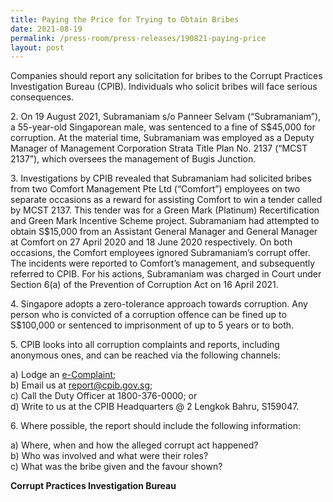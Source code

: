 ```yaml
---
title: Paying the Price for Trying to Obtain Bribes
date: 2021-08-19
permalink: /press-room/press-releases/190821-paying-price
layout: post
---
```


Companies should report any solicitation for bribes to the Corrupt Practices Investigation Bureau (CPIB). Individuals who solicit bribes will face serious consequences.

2\. On 19 August 2021, Subramaniam s/o Panneer Selvam (“Subramaniam”), a 55-year-old Singaporean male, was sentenced to a fine of S$45,000 for corruption. At the material time, Subramaniam was employed as a Deputy Manager of Management Corporation Strata Title Plan No. 2137 (“MCST 2137”), which oversees the management of Bugis Junction.

3\. Investigations by CPIB revealed that Subramaniam had solicited bribes from two Comfort Management Pte Ltd (“Comfort”) employees on two separate occasions as a reward for assisting Comfort to win a tender called by MCST 2137. This tender was for a Green Mark (Platinum) Recertification and Green Mark Incentive Scheme project. Subramaniam had attempted to obtain S$15,000 from an Assistant General Manager and General Manager at Comfort on 27 April 2020 and 18 June 2020 respectively. On both occasions, the Comfort employees ignored Subramaniam’s corrupt offer. The incidents were reported to Comfort’s management, and subsequently referred to CPIB. For his actions, Subramaniam was charged in Court under Section 6(a) of the Prevention of Corruption Act on 16 April 2021.

4\. Singapore adopts a zero-tolerance approach towards corruption. Any person who is convicted of a corruption offence can be fined up to S$100,000 or sentenced to imprisonment of up to 5 years or to both.

5\. CPIB looks into all corruption complaints and reports, including anonymous ones, and can be reached via the following channels:

a) Lodge an [e-Complaint](/e-services/e-complaint-for-corrupt-conduct);<br>
b) Email us at <a class="spamspan" href="mailto:report@cpib.gov.sg">report@cpib.gov.sg</a>;<br>
c) Call the Duty Officer at 1800-376-0000; or<br>
d) Write to us at the CPIB Headquarters @ 2 Lengkok Bahru, S159047.

6\.        Where possible, the report should include the following information:

a) Where, when and how the alleged corrupt act happened?<br>
b) Who was involved and what were their roles?<br>
c) What was the bribe given and the favour shown?

**Corrupt Practices Investigation Bureau**